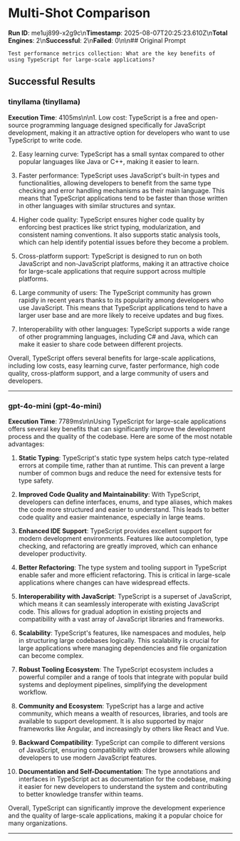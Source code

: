# Multi-Shot Comparison

**Run ID**: me1uj899-x2g9c\n**Timestamp**: 2025-08-07T20:25:23.610Z\n**Total Engines**: 2\n**Successful**: 2\n**Failed**: 0\n\n## Original Prompt
```
Test performance metrics collection: What are the key benefits of using TypeScript for large-scale applications?
```

## Successful Results

### tinyllama (tinyllama)
**Execution Time**: 4105ms\n\n1. Low cost: TypeScript is a free and open-source programming language designed specifically for JavaScript development, making it an attractive option for developers who want to use TypeScript to write code.

2. Easy learning curve: TypeScript has a small syntax compared to other popular languages like Java or C++, making it easier to learn.

3. Faster performance: TypeScript uses JavaScript's built-in types and functionalities, allowing developers to benefit from the same type checking and error handling mechanisms as their main language. This means that TypeScript applications tend to be faster than those written in other languages with similar structures and syntax.

4. Higher code quality: TypeScript ensures higher code quality by enforcing best practices like strict typing, modularization, and consistent naming conventions. It also supports static analysis tools, which can help identify potential issues before they become a problem.

5. Cross-platform support: TypeScript is designed to run on both JavaScript and non-JavaScript platforms, making it an attractive choice for large-scale applications that require support across multiple platforms.

6. Large community of users: The TypeScript community has grown rapidly in recent years thanks to its popularity among developers who use JavaScript. This means that TypeScript applications tend to have a larger user base and are more likely to receive updates and bug fixes.

7. Interoperability with other languages: TypeScript supports a wide range of other programming languages, including C# and Java, which can make it easier to share code between different projects.

Overall, TypeScript offers several benefits for large-scale applications, including low costs, easy learning curve, faster performance, high code quality, cross-platform support, and a large community of users and developers.

---

### gpt-4o-mini (gpt-4o-mini)
**Execution Time**: 7789ms\n\nUsing TypeScript for large-scale applications offers several key benefits that can significantly improve the development process and the quality of the codebase. Here are some of the most notable advantages:

1. **Static Typing**: TypeScript's static type system helps catch type-related errors at compile time, rather than at runtime. This can prevent a large number of common bugs and reduce the need for extensive tests for type safety.

2. **Improved Code Quality and Maintainability**: With TypeScript, developers can define interfaces, enums, and type aliases, which makes the code more structured and easier to understand. This leads to better code quality and easier maintenance, especially in large teams.

3. **Enhanced IDE Support**: TypeScript provides excellent support for modern development environments. Features like autocompletion, type checking, and refactoring are greatly improved, which can enhance developer productivity.

4. **Better Refactoring**: The type system and tooling support in TypeScript enable safer and more efficient refactoring. This is critical in large-scale applications where changes can have widespread effects.

5. **Interoperability with JavaScript**: TypeScript is a superset of JavaScript, which means it can seamlessly interoperate with existing JavaScript code. This allows for gradual adoption in existing projects and compatibility with a vast array of JavaScript libraries and frameworks.

6. **Scalability**: TypeScript's features, like namespaces and modules, help in structuring large codebases logically. This scalability is crucial for large applications where managing dependencies and file organization can become complex.

7. **Robust Tooling Ecosystem**: The TypeScript ecosystem includes a powerful compiler and a range of tools that integrate with popular build systems and deployment pipelines, simplifying the development workflow.

8. **Community and Ecosystem**: TypeScript has a large and active community, which means a wealth of resources, libraries, and tools are available to support development. It is also supported by major frameworks like Angular, and increasingly by others like React and Vue.

9. **Backward Compatibility**: TypeScript can compile to different versions of JavaScript, ensuring compatibility with older browsers while allowing developers to use modern JavaScript features.

10. **Documentation and Self-Documentation**: The type annotations and interfaces in TypeScript act as documentation for the codebase, making it easier for new developers to understand the system and contributing to better knowledge transfer within teams.

Overall, TypeScript can significantly improve the development experience and the quality of large-scale applications, making it a popular choice for many organizations.

---

